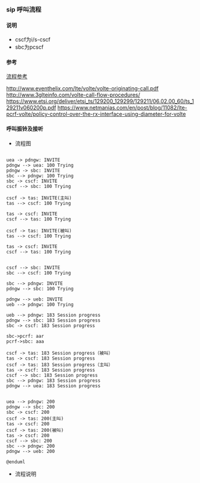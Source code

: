 ### sip 呼叫流程

#### 说明
* cscf为i/s-cscf
* sbc为pcscf

#### 参考

[流程参考](https://www.gsma.com/futurenetworks/wp-content/uploads/2014/05/FCM.01-v1.1.pdf)

http://www.eventhelix.com/lte/volte/volte-originating-call.pdf
http://www.3glteinfo.com/volte-call-flow-procedures/
https://www.etsi.org/deliver/etsi_ts/129200_129299/129211/06.02.00_60/ts_129211v060200p.pdf
https://www.netmanias.com/en/post/blog/11082/lte-pcrf-volte/policy-control-over-the-rx-interface-using-diameter-for-volte

#### 呼叫振铃及接听
* 流程图
```puml

uea -> pdngw: INVITE
pdngw --> uea: 100 Trying
pdngw -> sbc: INVITE
sbc --> pdngw: 100 Trying
sbc -> cscf: INVITE
cscf --> sbc: 100 Trying

cscf -> tas: INVITE(主叫)
tas --> cscf: 100 Trying

tas -> cscf: INVITE
cscf --> tas: 100 Trying

cscf -> tas: INVITE(被叫)
tas --> cscf: 100 Trying

tas -> cscf: INVITE
cscf --> tas: 100 Trying


cscf --> sbc: INVITE
sbc --> cscf: 100 Trying

sbc --> pdngw: INVITE
pdngw --> sbc: 100 Trying

pdngw --> ueb: INVITE
ueb --> pdngw: 100 Trying

ueb --> pdngw: 183 Session progress
pdngw --> sbc: 183 Session progress
sbc -> cscf: 183 Session progress

sbc->pcrf: aar
pcrf->sbc: aaa

cscf -> tas: 183 Session progress（被叫）
tas -> cscf: 183 Session progress
cscf -> tas: 183 Session progress（主叫）
tas -> cscf: 183 Session progress
cscf --> sbc: 183 Session progress
sbc --> pdngw: 183 Session progress
pdngw --> uea: 183 Session progress


uea --> pdngw: 200
pdngw --> sbc: 200
sbc -> cscf: 200
cscf -> tas: 200(主叫)
tas -> cscf: 200
cscf -> tas: 200(被叫)
tas -> cscf: 200
cscf --> sbc: 200
sbc --> pdngw: 200
pdngw --> ueb: 200

@enduml

```

* 流程说明



